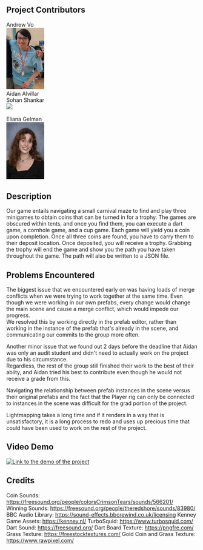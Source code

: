 ## Project Contributors
Andrew Vo  
<img src="https://github.com/csci48306830fa23/project-1-seaa/blob/main/vr-project1/avo.png?raw=true" width="100">  
Aidan Alvillar  
Sohan Shankar  
<img src="https://github.com/csci48306830fa23/project-1-seaa/assets/119974810/fb9cb79a-220a-4cc6-8f47-b5eb7378d50e" width="100">  


Eliana Gelman  
<img src="https://github.com/csci48306830fa23/project-1-seaa/blob/main/vr-project1/Gelman-Eliana.jpg?raw=true" width="100">  


## Description  
Our game entails navigating a small carnival maze to find and play three minigames to obtain coins that can be turned in for a trophy. The games are obscured within tents, and once you find them, you can execute a dart game, a cornhole game, and a cup game. Each game will yield you a coin upon completion. Once all three coins are found, you have to carry them to their deposit location. Once deposited, you will receive a trophy. Grabbing the trophy will end the game and show you the path you have taken throughout the game. The path will also be written to a JSON file.  

## Problems Encountered  
The biggest issue that we encountered early on was having loads of merge conflicts when we were trying to work together at the same time. 
Even though we were working in our own prefabs, every change would change the main scene and cause a merge conflict, which would impede our progress.  
We resolved this by working directly in the prefab editor, rather than working in the instance of the prefab that's already in the scene, and communicating our commits to the group more often.  

Another minor issue that we found out 2 days before the deadline that Aidan was only an audit student and didn't need to actually work on the project due to his circumstance.  
Regardless, the rest of the group still finished their work to the best of their abiity, and Aidan tried his best to contribute even though he would not receive a grade from this.  

Navigating the relationship between prefab instances in the scene versus their original prefabs and the fact that the Player rig can only be connected to instances in the scene was difficult for the grad portion of the project.  

Lightmapping takes a long time and if it renders in a way that is unsatisfactory, it is a long process to redo and uses up precious time that could have been used to work on the rest of the project.

## Video Demo  
[![Link to the demo of the project](http://img.youtube.com/vi/oDR4P2_qsS8/0.jpg)](http://www.youtube.com/watch?v=oDR4P2_qsS8 "CSCI4830 VR Project 1")

## Credits
Coin Sounds: https://freesound.org/people/colorsCrimsonTears/sounds/566201/  
Winning Sounds: https://freesound.org/people/theredshore/sounds/83980/
BBC Audio Library: https://sound-effects.bbcrewind.co.uk/licensing
Kenney Game Assets: https://kenney.nl/
TurboSquid: https://www.turbosquid.com/
Dart Sound: https://freesound.org/
Dart Board Texture: https://pngfre.com/
Grass Texture: https://freestocktextures.com/
Gold Coin and Grass Texture: https://www.rawpixel.com/

